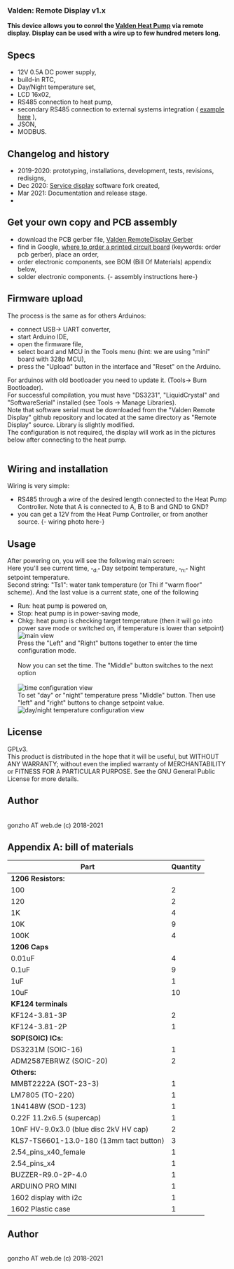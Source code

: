 ### Valden: Remote Display v1.x
<b>  This device allows you to conrol the [Valden Heat Pump](https://github.com/openhp/HeatPumpController/) via remote display. Display can be used with a wire up to few hundred meters long.</b>

## Specs
- 12V 0.5A DC power supply, 
- build-in RTC,
- Day/Night temperature set,
- LCD 16x02,
- RS485 connection to heat pump,
- secondary RS485 connection to external systems integration ( [example here](https://github.com/openhp/HP-integration-example/) ),
- JSON,
- MODBUS.


## Changelog and history
- 2019-2020: prototyping, installations, development, tests, revisions, redisigns,
- Dec 2020: [Service display](https://github.com/openhp/ServiceDisplay/) software fork created,
- Mar 2021: Documentation and release stage.
- 
## Get your own copy and PCB assembly
- download the PCB gerber file, [Valden RemoteDisplay Gerber](./Valden_RemoteDisplay_Gerber.zip)
- find in Google, [where to order a printed circuit board](https://www.google.com/search?q=order+pcb+gerber) (keywords: order pcb gerber), place an order,
- order electronic components, see BOM (Bill Of Materials) appendix below,
- solder electronic components. {- assembly instructions here-}

## Firmware upload
The process is the same as for others Arduinos:
- connect USB-> UART converter,
- start Arduino IDE,
- open the firmware file,
- select board and MCU in the Tools menu (hint: we are using "mini" board with 328p MCU),
- press the "Upload" button in the interface and "Reset" on the Arduino.

For arduinos with old bootloader you need to update it. (Tools-> Burn Bootloader).<br>
For successful compilation, you must have "DS3231", "LiquidCrystal" and "SoftwareSerial" installed (see Tools -> Manage Libraries).<br>
Note that software serial must be downloaded from the "Valden Remote Display" github repository and located at the same directory as "Remote Display" source. Library is slightly modified.<br>
The configuration is not required, the display will work as in the pictures below after connecting to the heat pump. <br> <br>

## Wiring and installation
Wiring is very simple: <br>
- RS485 through a wire of the desired length connected to the Heat Pump Controller. Note that A is connected to A, B to B and GND to GND?
- you can get a 12V from the Heat Pump Controller, or from another source.
{- wiring photo here-}

## Usage
After powering on, you will see the following main screen:<br>
Here you'll see current time, <sub>"d:"</sub> Day setpoint temperature, <sub>"n:"</sub> Night setpoint temperature.<br>
Second string: "Ts1": water tank temperature (or Thi if "warm floor" scheme). And the last value is a current state, one of the following
- Run: heat pump is powered on,
- Stop: heat pump is in power-saving mode,
- Chkg: heat pump is checking target temperature (then it will go into power save mode or switched on, if temperature is lower than setpoint)
![main view](./m_display_main.jpg)<br>
Press the "Left" and "Right" buttons together to enter the time configuration mode. <br> <br>
Now you can set the time. The "Middle" button switches to the next option <br> <br>
![time configuration view](./m_display_timeconf.jpg)<br>
To set "day" or "night" temperature press "Middle" button. Then use "left" and "right" buttons to change setpoint value.
![day/night temperature configuration view](./m_display_t_conf.jpg)<br>

## License
GPLv3. <br>
This product is distributed in the hope that it will be useful,	but WITHOUT ANY WARRANTY; without even the implied warranty of MERCHANTABILITY or FITNESS FOR A PARTICULAR PURPOSE.  See the GNU General Public License for more details.<br>

## Author
<br>
gonzho АТ web.de (c) 2018-2021<br>

## Appendix A: bill of materials
| Part | Quantity |
| ------------- | ------------- |
| **1206 Resistors:**	||
| 100	  | 2 |
| 120	  | 2 |
| 1K	   | 4 |
| 10K	  | 9 | 
| 100K	 | 4 |
| **1206 Caps**	||
| 0.01uF	  | 4 |
| 0.1uF	   | 9 |
| 1uF    	 | 1 |
| 10uF	    | 10 |
| **KF124 terminals** ||
| KF124-3.81-3P	 | 2 |
| KF124-3.81-2P	 | 1 |
| **SOP(SOIC) ICs:**	||
| DS3231M     (SOIC-16)	 | 1 |
| ADM2587EBRWZ (SOIC-20)	| 2 |
| **Others:**	|				|	
| MMBT2222A (SOT-23-3)	| 1 |
| LM7805 (TO-220)	     | 1 |
| 1N4148W (SOD-123)	   | 1 |
| 0.22F  11.2x6.5 (supercap)	| 1 |
| 10nF HV-9.0x3.0 (blue disc 2kV HV cap)	| 2	|
| KLS7-TS6601-13.0-180 (13mm tact button)	| 3	|
| 2.54_pins_x40_female	      | 1 |
| 2.54_pins_x4	              | 1 |
| BUZZER-R9.0-2P-4.0				     | 1	|
| ARDUINO PRO MINI	          | 1 |
| 1602 display with i2c	     | 1 |
| 1602 Plastic case 	        | 1 |

## Author
<br>
gonzho АТ web.de (c) 2018-2021<br>

